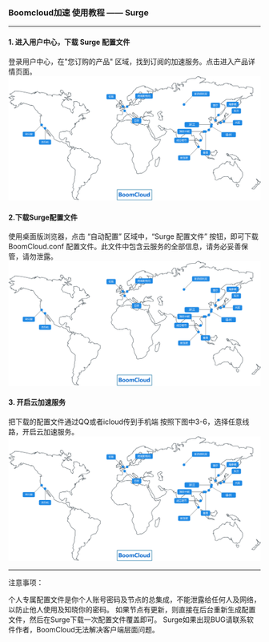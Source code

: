 ### Boomcloud加速 使用教程 —— Surge
- - - - -
#### 1. 进入用户中心，下载 Surge 配置文件
登录用户中心，在"您订购的产品" 区域，找到订阅的加速服务。点击进入产品详情页面。
![](/assets/map.svg)
#### 2.下载Surge配置文件
使用桌面版浏览器，点击 “自动配置” 区域中，“Surge 配置文件” 按钮，即可下载 BoomCloud.conf 配置文件。此文件中包含云服务的全部信息，请务必妥善保管，请勿泄露。
![](/assets/map.svg)
#### 3. 开启云加速服务
把下载的配置文件通过QQ或者icloud传到手机端
按照下图中3-6，选择任意线路，开启云加速服务。
![](/assets/map.svg)
- - - - -
注意事项：

个人专属配置文件是你个人账号密码及节点的总集成，不能泄露给任何人及网络，以防止他人使用及知晓你的密码。
如果节点有更新，则直接在后台重新生成配置文件，然后在Surge下载一次配置文件覆盖即可。
Surge如果出现BUG请联系软件作者，BoomCloud无法解决客户端层面问题。



